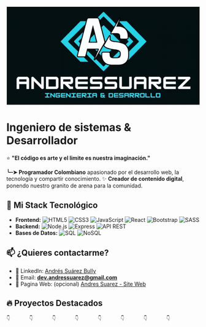 [![](https://raw.githubusercontent.com/ACSBITMEN/ACSBITMEN/refs/heads/main/Banner_andressuarez.gif)](https://acsbitmen.github.io/MyPageWeb/)
# Ingeniero de sistemas & Desarrollador 

⭐ **"El código es arte y el limite es nuestra imaginación."**

**╰┈➤ Programador Colombiano** apasionado por el desarrollo web, la tecnología y compartir conocimiento. ✨ **Creador de contenido digital**, ponendo nuestro granito de arena para la comunidad.

## 💼 Mi Stack Tecnológico

- **Frontend:**    ![HTML5](https://img.shields.io/badge/HTML5-E34F26?style=flat&logo=html5&logoColor=white) ![CSS3](https://img.shields.io/badge/CSS3-1572B6?style=flat&logo=css3&logoColor=white) ![JavaScript](https://img.shields.io/badge/JavaScript-F7DF1E?style=flat&logo=javascript&logoColor=black)  ![React](https://img.shields.io/badge/React-61DAFB?style=flat&logo=react&logoColor=black)  ![Bootstrap](https://img.shields.io/badge/Bootstrap-7952B3?style=flat&logo=bootstrap&logoColor=white)  ![SASS](https://img.shields.io/badge/SASS-CC6699?style=flat&logo=sass&logoColor=white)
- **Backend:**    ![Node.js](https://img.shields.io/badge/Node.js-339933?style=flat&logo=node.js&logoColor=white)  ![Express](https://img.shields.io/badge/Express-000000?style=flat&logo=express&logoColor=white)  ![API REST](https://img.shields.io/badge/API_REST-FF6C37?style=flat&logo=json&logoColor=white)
- **Bases de Datos:**    ![SQL](https://img.shields.io/badge/SQL-4479A1?style=flat&logo=mysql&logoColor=white)  ![NoSQL](https://img.shields.io/badge/NoSQL-47A248?style=flat&logo=mongodb&logoColor=white)

## 📫 ¿Quieres contactarme?

- 💼 LinkedIn: [Andrés Suárez Bully](https://www.linkedin.com/in/andr%C3%A9s-su%C3%A1rez-bully-5a5432285/)
- 📧 Email: **dev.andressuarez@gmail.com**
- 🚀 Pagina Web: (opcional) [Andres Suarez - Site Web](https://acsbitmen.github.io/MyPageWeb/)

## 🔥 Proyectos Destacados
	👇		👇		👇		👇		👇		👇		👇		👇
